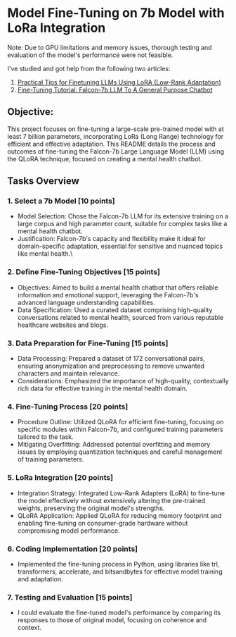 # Model Fine-Tuning on 7b Model with LoRa Integration

Note: Due to GPU limitations and memory issues, thorough testing and evaluation of the model's performance were not feasible.

I've studied and got help from the following two articles:

1) [Practical Tips for Finetuning LLMs Using LoRA (Low-Rank Adaptation)](https://magazine.sebastianraschka.com/p/practical-tips-for-finetuning-llms)
2) [Fine-Tuning Tutorial: Falcon-7b LLM To A General Purpose Chatbot](https://www.labellerr.com/blog/hands-on-with-fine-tuning-llm/)

## Objective: 
This project focuses on fine-tuning a large-scale pre-trained model with at least 7 billion parameters, incorporating LoRa (Long Range) technology for efficient and effective adaptation. This README details the process and outcomes of fine-tuning the Falcon-7b Large Language Model (LLM) using the QLoRA technique, focused on creating a mental health chatbot. 

## Tasks Overview

### 1. Select a 7b Model [10 points]
- Model Selection: Chose the Falcon-7b LLM for its extensive training on a large corpus and high parameter count, suitable for complex tasks like a mental health chatbot.
- Justification: Falcon-7b's capacity and flexibility make it ideal for domain-specific adaptation, essential for sensitive and nuanced topics like mental health.\

### 2. Define Fine-Tuning Objectives [15 points]
- Objectives: Aimed to build a mental health chatbot that offers reliable information and emotional support, leveraging the Falcon-7b's advanced language understanding capabilities.
- Data Specification: Used a curated dataset comprising high-quality conversations related to mental health, sourced from various reputable healthcare websites and blogs.

### 3. Data Preparation for Fine-Tuning [15 points]
- Data Processing: Prepared a dataset of 172 conversational pairs, ensuring anonymization and preprocessing to remove unwanted characters and maintain relevance.
- Considerations: Emphasized the importance of high-quality, contextually rich data for effective training in the mental health domain.

### 4. Fine-Tuning Process [20 points]
- Procedure Outline: Utilized QLoRA for efficient fine-tuning, focusing on specific modules within Falcon-7b, and configured training parameters tailored to the task.
- Mitigating Overfitting: Addressed potential overfitting and memory issues by employing quantization techniques and careful management of training parameters.

### 5. LoRa Integration [20 points]
- Integration Strategy: Integrated Low-Rank Adapters (LoRA) to fine-tune the model effectively without extensively altering the pre-trained weights, preserving the original model's strengths.
- QLoRA Application: Applied QLoRA for reducing memory footprint and enabling fine-tuning on consumer-grade hardware without compromising model performance.


### 6. Coding Implementation [20 points]
- Implemented the fine-tuning process in Python, using libraries like trl, transformers, accelerate, and bitsandbytes for effective model training and adaptation.

### 7. Testing and Evaluation [15 points]
- I could evaluate the fine-tuned model's performance by comparing its responses to those of original model, focusing on coherence and context.
